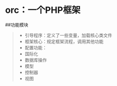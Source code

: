 # orc：一个PHP框架

##功能模块

>* 引导程序：定义了一些变量，加载核心类文件
>* 框架核心：规定框架流程，调用其他功能
>* 配置功能：
>* 国际化
>* 数据库操作
>* 模型
>* 控制器
>* 视图

